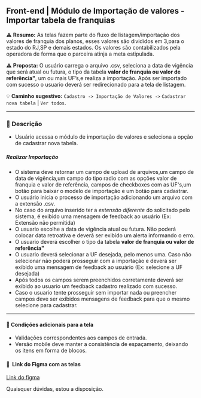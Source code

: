 ## Front-end | Módulo de Importação de valores - Importar tabela de franquias

:warning: **Resumo:** As telas fazem parte do fluxo de listagem/importação dos valores de franquia dos planos, esses valores são divididos em 3,para o estado do RJ,SP e demais estados. Os valores são contabilizados pela operadora de forma que o parceira atinja a meta estipulada.

:warning: **Proposta:** O usuário carrega o arquivo .csv, seleciona a data de vigência que será atual ou futura, o tipo da tabela **valor de franquia ou valor de referência"**, um ou mais UF’s,e realiza a importação. Após ser importado com sucesso o usuario deverá ser redirecionado para a tela de listagem.

:bulb: **Caminho sugestivo:** `Cadastro -> Importação de Valores ->` `Cadastrar nova tabela` | `Ver todos`.


---
### :pushpin: Descrição
- Usuário acessa o módulo de importação de valores e seleciona a opção de cadastrar nova tabela.
#####  Realizar Importação
- O sistema deve retornar um campo de upload de arquivos,um campo de data de vigência,um campo do tipo radio com as opções valor de franquia e valor de referência, campos de checkboxes com as UF's,um botão para baixar o modelo de importação e um botão para cadastrar.
- O usuário inicia o processo de importação adicionando um arquivo com a extensão .csv.
- No caso do arquivo inserido ter a *extensão diferente* do solicitado pelo sistema, é exibido uma mensagem de feedback ao usuário (Ex: Extensão não permitida)
- O usuario escolhe a data de vigência atual ou futura. Não poderá colocar data retroativa e deverá ser exibido um alerta informando o erro.
- O usuario deverá escolher o tipo da tabela **valor de franquia ou valor de referência"**
- O usuario deverá selecionar a UF desejada, pelo menos uma. Caso não selecionar não poderá prosseguir com a importação e deverá ser exibido uma mensagem de feedback ao usuário (Ex: selecione a UF desejada)
- Após todos os campos serem preenchidos corretamente deverá ser exibido ao usuario um feedback cadastro realizado com sucesso.
- Caso o usuario tente prosseguir sem importar nada ou preencher campos deve ser exibidos mensagens de feedback para que o mesmo selecione para cadastrar.
---

#### :rocket: Condições adicionais para a tela

- Validações correspondentes aos campos de entrada.
- Versão mobile deve manter a consistência de espaçamento, deixando os itens em forma de blocos.

#### :art:  Link do Figma com as telas

[Link do figma](https://www.figma.com/file/5Dc5FsbNBRMIOIm5BZHOia/Cadastro-de-valores-de-franquias-no-Gerencial?node-id=1325%3A11459)

Quaisquer dúvidas, estou a disposição.
